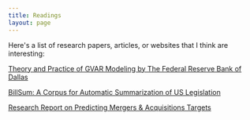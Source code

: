 ```yaml
---
title: Readings
layout: page
---
```


Here's a list of research papers, articles, or websites that I think are interesting:

<a href="https://www.dallasfed.org/~/media/documents/institute/wpapers/2014/0180.pdf">Theory and Practice of GVAR Modeling by The Federal Reserve Bank of Dallas</a> 

<a href="https://www.aclweb.org/anthology/D19-5406.pdf">BillSum: A Corpus for Automatic Summarization of US Legislation</a>

<a href="https://wsb.wisc.edu/centers-and-initiatives/nicholas/blog/2019/12/18/nicholas-centers-first-ever-machine-learning-consulting-project-research-report-on-predicting-ma-targets">Research Report on Predicting Mergers & Acquisitions Targets</a>
